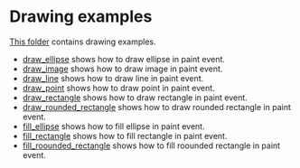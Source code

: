 # Drawing examples

[This folder](.) contains drawing examples.

* [draw_ellipse](draw_ellipse/README.md) shows how to draw ellipse in paint event.
* [draw_image](draw_image/README.md) shows how to draw image in paint event.
* [draw_line](draw_line/README.md) shows how to draw line in paint event.
* [draw_point](draw_point/README.md) shows how to draw point in paint event.
* [draw_rectangle](draw_rectangle/README.md) shows how to draw rectangle in paint event.
* [draw_rounded_rectangle](draw_rounded_rectangle/README.md) shows how to draw rounded rectangle in paint event.
* [fill_ellipse](fill_ellipse/README.md) shows how to fill ellipse in paint event.
* [fill_rectangle](fill_rectangle/README.md) shows how to fill rectangle in paint event.
* [fill_roounded_rectangle](fill_rounded_rectangle/README.md) shows how to fill roounded rectangle in paint event.

